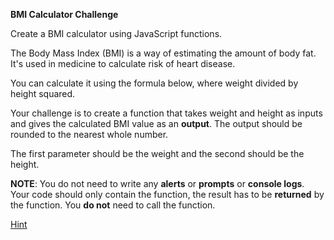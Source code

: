 **BMI Calculator Challenge**

Create a BMI calculator using JavaScript functions.

The Body Mass Index (BMI) is a way of estimating the amount of body fat. It's used in medicine to calculate risk of heart disease.

You can calculate it using the formula below, where weight divided by height squared.


Your challenge is to create a function that takes weight and height as inputs and gives the calculated BMI value as an **output**. The output should be rounded to the nearest whole number.

The first parameter should be the weight and the second should be the height.

**NOTE**: You do not need to write any **alerts** or **prompts** or **console logs**. Your code should only contain the function, the result has to be **returned** by the function. You **do not** need to call the function.

[Hint](https://developer.mozilla.org/en-US/docs/Web/JavaScript/Reference/Global_Objects/Math/round)